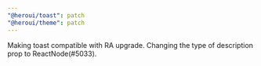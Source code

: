 ```yaml
---
"@heroui/toast": patch
"@heroui/theme": patch
---
```


Making toast compatible with RA upgrade.
Changing the type of description prop to ReactNode(#5033).
